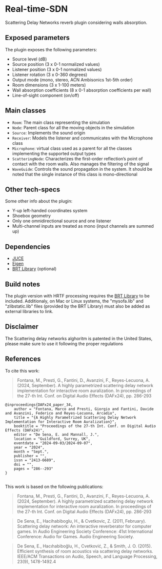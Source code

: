 # Real-time-SDN
Scattering Delay Networks reverb plugin considering walls absorption.

## Exposed parameters
The plugin exposes the following parameters:
* Source level (dB)
* Source position (3 x 0-1 normalized values)
* Listener position (3 x 0-1 normalized values)
* Listener rotation (3 x 0-360 degrees)
* Output mode (mono, stereo, ACN Ambisonics 1st-5th order)
* Room dimensions (3 x 1-100 meters)
* Wall absorption coefficients (8 x 0-1 absorption coefficients per wall)
* Line-of-sight component (on/off)

## Main classes
* ```Room```: The main class representing the simulation 
* ```Node```: Parent class for all the moving objects in the simulation
* ```Source```: Implements the sound origin 
* ```Receiver```: Models the listener and communicates with the Microphone class
* ```Microphone```: virtual class used as a parent for all the classes implementing the supported output types
* ```ScatteringNode```: Characterizes the first-order reflection’s point of contact with the room walls. Also manages the filtering of the signal
* ```WaveGuide```: Controls the sound propagation in the system. It should be noted that the single instance of this class is mono-directional

## Other tech-specs
Some other info about the plugin:
* Y-up left-handed coordinates system
* Shoebox geometry
* Only one omnidirectional source and one listener
* Multi-channel inputs are treated as mono (input channels are summed up)

## Dependencies
* [JUCE](https://juce.com/)
* [Eigen](https://eigen.tuxfamily.org/)
* [BRT Library](https://github.com/GrupoDiana/BRTLibrary/tree/main) (optional)

## Build notes
The plugin version with HRTF processing requires the [BRT Library](https://github.com/GrupoDiana/BRTLibrary/tree/main) to be included. Additionaly, on Mac or Linux systems, the "mysofa.lib" and "zlibstatic.lib" files (provided by the BRT Library) must also be added as external libraries to link.

## Disclaimer

The Scattering delay networks alghoritm is patented in the United States, please make sure to use it following the proper regulations

## References

To cite this work:
> Fontana, M., Presti, G., Fantini, D., Avanzini, F., Reyes-Lecuona, A. (2024, September). A highly parametrized scattering delay network implementation for interactive room auralization. In proceedings of the 27-th Int. Conf. on Digital Audio Effects (DAFx24), pp. 286-293
```
@inproceedings{DAFx24_paper_34,
    author = "Fontana, Marco and Presti, Giorgio and Fantini, Davide and Avanzini, Federico and Reyes-Lecuona, Arcadio",
    title = "{A Highly Parametrized Scattering Delay Network Implementation for Interactive Room Auralization}",
    booktitle = "Proceedings of the 27-th Int. Conf. on Digital Audio Effects (DAFx24)",
    editor = "De Sena, E. and Mannall, J.",
    location = "Guildford, Surrey, UK",
    eventdate = "2024-09-03/2024-09-07",
    year = "2024",
    month = "Sept.",
    publisher = "",
    issn = "2413-6689",
    doi = "",
    pages = "286--293"
}
```
##
This work is based on the following publications:
> Fontana, M., Presti, G., Fantini, D., Avanzini, F., Reyes-Lecuona, A. (2024, September). A highly parametrized scattering delay network implementation for interactive room auralization. In proceedings of the 27-th Int. Conf. on Digital Audio Effects (DAFx24), pp. 286-293

> De Sena, E., Hacihabiboglu, H., & Cvetkovic, Z. (2011, February). Scattering delay network: An interactive reverberator for computer games. In Audio Engineering Society Conference: 41st International Conference: Audio for Games. Audio Engineering Society.

> De Sena, E., Hacιhabiboğlu, H., Cvetković, Z., & Smith, J. O. (2015). Efficient synthesis of room acoustics via scattering delay networks. IEEE/ACM Transactions on Audio, Speech, and Language Processing, 23(9), 1478-1492.4
